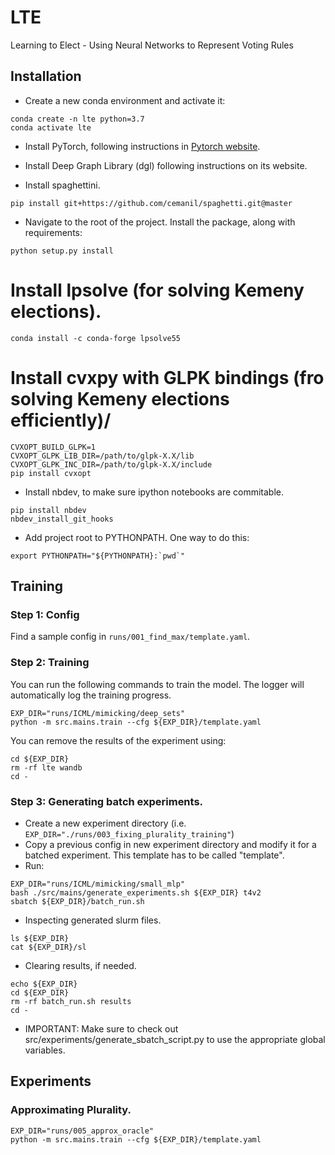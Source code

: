# LTE
Learning to Elect - Using Neural Networks to Represent Voting Rules

## Installation
* Create a new conda environment and activate it:
```
conda create -n lte python=3.7
conda activate lte
```
    
* Install PyTorch, following instructions in [Pytorch website](https://pytorch.org). 

* Install Deep Graph Library (dgl) following instructions on its website. 

* Install spaghettini. 
```
pip install git+https://github.com/cemanil/spaghetti.git@master
```

* Navigate to the root of the project. Install the package, along with requirements:
```
python setup.py install
```

# Install lpsolve (for solving Kemeny elections).
``` 
conda install -c conda-forge lpsolve55 
```

# Install cvxpy with GLPK bindings (fro solving Kemeny elections efficiently)/
``` 
CVXOPT_BUILD_GLPK=1
CVXOPT_GLPK_LIB_DIR=/path/to/glpk-X.X/lib
CVXOPT_GLPK_INC_DIR=/path/to/glpk-X.X/include
pip install cvxopt
```

* Install nbdev, to make sure ipython notebooks are commitable. 
``` 
pip install nbdev
nbdev_install_git_hooks
```

* Add project root to PYTHONPATH. One way to do this: 
```
export PYTHONPATH="${PYTHONPATH}:`pwd`"
``` 
 
## Training
### Step 1: Config
Find a sample config in `runs/001_find_max/template.yaml`. 

### Step 2: Training 
You can run the following commands to train the model. The logger will automatically log the training progress. 
``` 
EXP_DIR="runs/ICML/mimicking/deep_sets"
python -m src.mains.train --cfg ${EXP_DIR}/template.yaml
```

You can remove the results of the experiment using:
``` 
cd ${EXP_DIR}
rm -rf lte wandb
cd -

```

### Step 3: Generating batch experiments. 
* Create a new experiment directory (i.e. `EXP_DIR="./runs/003_fixing_plurality_training"`)
* Copy a previous config in new experiment directory and modify it for a batched experiment. This template has to be
called "template". 
* Run:
```
EXP_DIR="runs/ICML/mimicking/small_mlp"
bash ./src/mains/generate_experiments.sh ${EXP_DIR} t4v2
sbatch ${EXP_DIR}/batch_run.sh

```

* Inspecting generated slurm files. 
``` 
ls ${EXP_DIR}
cat ${EXP_DIR}/sl
```

* Clearing results, if needed. 
``` 
echo ${EXP_DIR}
cd ${EXP_DIR}
rm -rf batch_run.sh results
cd -

```

* IMPORTANT: Make sure to check out src/experiments/generate_sbatch_script.py to use the appropriate global variables. 


## Experiments
### Approximating Plurality. 
``` 
EXP_DIR="runs/005_approx_oracle"
python -m src.mains.train --cfg ${EXP_DIR}/template.yaml
```